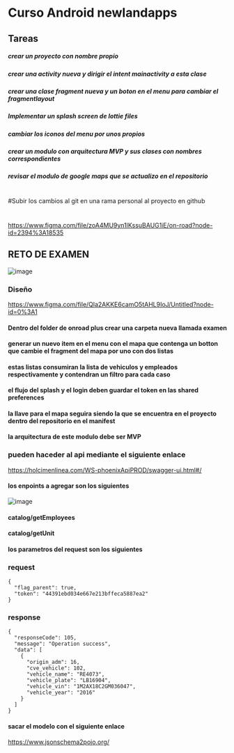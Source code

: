 # Curso Android newlandapps
## Tareas
##### crear un proyecto con nombre propio
##### crear una activity nueva y dirigir el intent mainactivity a esta clase
##### crear una clase fragment nueva y un boton en el menu para cambiar el fragmentlayout
##### Implementar un splash screen de lottie files
##### cambiar los iconos del menu por unos propios
##### crear un modulo con arquitectura MVP y sus clases con nombres correspondientes
##### revisar el modulo de google maps que se actualizo en el repositorio
#
#Subir los cambios al git en una rama personal al proyecto en github
#
#
https://www.figma.com/file/zoA4MU9yn1lKssuBAUG1iE/on-road?node-id=2394%3A18535


## RETO DE EXAMEN

![image](https://user-images.githubusercontent.com/98972848/159066372-93460a82-c296-4c2a-b975-16483f4c434f.png)

### Diseño
https://www.figma.com/file/Qla2AKKE6camO5tAHL9IoJ/Untitled?node-id=0%3A1

#### Dentro del folder de onroad plus crear una carpeta nueva llamada examen
#### generar un nuevo item en el menu con el mapa que contenga un botton que cambie el fragment del mapa por uno con dos listas
#### estas listas consumiran la lista de vehiculos y empleados respectivamente y contendran un filtro para cada caso
#### el flujo del splash y el login deben guardar el token en las shared preferences
#### la llave para el mapa seguira siendo la que se encuentra en el proyecto dentro del repositorio en el manifest
#### la arquitectura de este modulo debe ser MVP
### pueden haceder al api mediante el siguiente enlace
https://holcimenlinea.com/WS-phoenixApiPROD/swagger-ui.html#/
#### los enpoints a agregar son los siguientes
![image](https://user-images.githubusercontent.com/98972848/159071157-5c026fba-09e9-43b9-88c7-ed92d0f89432.png)
#### catalog/getEmployees
#### catalog/getUnit
#### los parametros del request son los siguientes

### request
```
{
  "flag_parent": true,
  "token": "44391ebd034e667e213bffeca5887ea2"
}
```
### response
```
{
  "responseCode": 105,
  "message": "Operation success",
  "data": [
    {
      "origin_adm": 16,
      "cve_vehicle": 102,
      "vehicle_name": "RE4073",
      "vehicle_plate": "LB16904",
      "vehicle_vin": "1M2AX18C2GM036047",
      "vehicle_year": "2016"
    }
  ]
}
```
#### sacar el modelo con el siguiente enlace
https://www.jsonschema2pojo.org/

